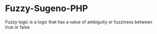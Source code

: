 # Fuzzy-Sugeno-PHP
Fuzzy logic is a logic that has a value of ambiguity or fuzziness between true or false
